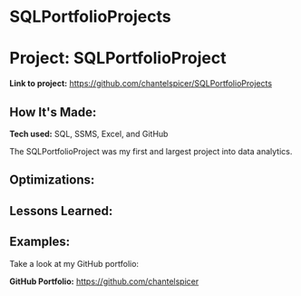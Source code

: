 # SQLPortfolioProjects

# Project: SQLPortfolioProject

**Link to project:** https://github.com/chantelspicer/SQLPortfolioProjects

## How It's Made:

**Tech used:** SQL, SSMS, Excel, and GitHub

The SQLPortfolioProject was my first and largest project into data analytics.

## Optimizations:


## Lessons Learned:


## Examples:
Take a look at my GitHub portfolio:

**GitHub Portfolio:** https://github.com/chantelspicer

